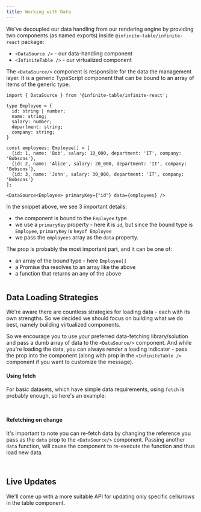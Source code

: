 ```yaml
---
title: Working with Data
---
```


We've decoupled our data handling from our rendering engine by providing two components (as named exports) inside `@infinite-table/infinite-react` package:

* `<DataSource />` - our data-handling component
* `<InfiniteTable />` - our virtualized component

The `<DataSource/>` component is responsible for the data the management layer. It is a generic TypeScript component that can be bound to an array of items of the generic type.

```tsx
import { DataSource } from '@infinite-table/infinite-react';

type Employee = {
  id: string | number;
  name: string;
  salary: number;
  department: string;
  company: string;
}

const employees: Employee[] = [
  {id: 1, name: 'Bob', salary: 10_000, department: 'IT', company: 'Bobsons'},
  {id: 2, name: 'Alice', salary: 20_000, department: 'IT', company: 'Bobsons'},
  {id: 3, name: 'John', salary: 30_000, department: 'IT', company: 'Bobsons'}
];

<DataSource<Employee> primaryKey={"id"} data={employees} />
```

In the snippet above, we see 3 important details:
 * the component is bound to the `Employee` type
 * we use a `primaryKey` property - here it is `id`, but since the bound type is `Employee`, `primaryKey` is `keyof Employee`
 * we pass the `employees` array as the `data` property.

The <DataSourcePropLink name="data" /> prop is probably the most important part, and it can be one of:

 * an array of the bound type - here `Employee[]`
 * a Promise tha resolves to an array like the above
 * a function that returns an any of the above


<Sandpack title="Data loading example with promise">

```ts file=basic-example.page.tsx
```
</Sandpack>

## Data Loading Strategies

We're aware there are countless strategies for loading data - each with its own strengths. So we decided we should focus on building what we do best, namely building virtualized components.

So we encourage you to use your preferred data-fetching library/solution and pass a dumb array of data to the `<DataSource/>` component. And while you're loading the data, you can always render a loading indicator - pass the <DataSourcePropLink name="loading" /> prop into the component (along with <PropLink name="loadingText" /> prop in the `<InfiniteTable />` component if you want to customize the message).

#### Using fetch

For basic datasets, which have simple data requirements, using `fetch` is probably enough, so here's an example:

<Sandpack title="Using fetch for remote data"> 

```ts file=using-fetch-example.page.tsx
```
```ts file=columns.ts
```

</Sandpack>

#### Refetching on change

<Note>

It's important to note you can re-fetch data by changing the reference you pass as the `data` prop to the `<DataSource/>` component. Passing another `data` function, will cause the component to re-execute the function and thus load new data.

</Note>

<Sandpack title="Re-fetching data"> 

```ts file=refetch-example.page.tsx
```
```ts file=columns.ts
```

</Sandpack>

## Live Updates

We'll come up with a more suitable API for updating only specific cells/rows in the table component.
